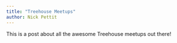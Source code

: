 ```yaml
---
title: "Treehouse Meetups"
author: Nick Pettit
---
```


This is a post about all the awesome Treehouse meetups out there!
